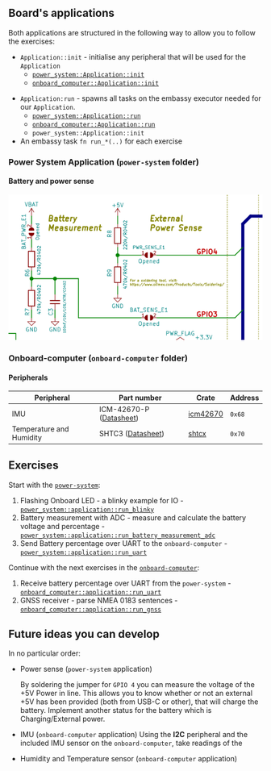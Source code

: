 ## Board's applications

Both applications are structured in the following way to allow you to follow the exercises:
- `Application::init` - initialise any peripheral that will be used for the `Application`
  - [`power_system::Application::init`][power-system-application-init]
  - [`onboard_computer::Application::init`][onboard-computer-application-init]

[power-system-application-init]: ./skeleton/riscv32imac-unknown-none-elf/doc/power_system/application/struct.Application.html#method.init
[onboard-computer-application-init]: ./skeleton/riscv32imac-unknown-none-elf/doc/onboard_computer/application/struct.Application.html#method.init

- `Application:run` - spawns all tasks on the embassy executor needed for our `Application`.
  - [`power_system::Application::run`][power-system-application-run]
  - [`onboard_computer::Application::run`][onboard-computer-application-run]
  - `power_system::Application::init`
- An embassy task `fn run_*(..)` for each exercise

[power-system-application-run]: ./skeleton/riscv32imac-unknown-none-elf/doc/power_system/application/struct.Application.html#method.run
[onboard-computer-application-run]: ./skeleton/riscv32imac-unknown-none-elf/doc/onboard_computer/application/struct.Application.html#method.run

### Power System Application (`power-system` folder)

#### Battery and power sense

![Olimex schematic for GPIO 3 and 4](./olimex_battery_and_power_sense.png "Battery (GPIO 3) and power Sense (GPIO4) GPIOs")

### Onboard-computer (`onboard-computer` folder)

#### Peripherals

| Peripheral               | Part number                              | Crate                      | Address |
| ------------------------ | ---------------------------------------- | -------------------------- | ------- |
| IMU                      | ICM-42670-P ([Datasheet][IMU-datasheet]) | [icm42670][crate-icm42670] | `0x68`  |
| Temperature and Humidity | SHTC3 ([Datasheet][T-H-datasheet])       | [shtcx][crate-shtcx]       | `0x70`  |

[IMU-datasheet]: https://invensense.tdk.com/download-pdf/icm-42670-p-datasheet/
[crate-icm42670]: https://crates.io/crates/icm42670
[T-H-datasheet]: https://www.mouser.com/datasheet/2/682/Sensirion_04202018_HT_DS_SHTC3_Preliminiary_D2-1323493.pdf
[crate-shtcx]: https://crates.io/crates/shtcx
[onboard-computer-i2c-sensors]: https://github.com/esp-rs/esp-rust-board#i2c-peripherals


## Exercises

Start with the [`power-system`][power-system]:

1. Flashing Onboard LED - a blinky example for IO - [`power_system::application::run_blinky`][ps-run_blinky]
2. Battery measurement with ADC - measure and calculate the battery voltage and percentage - [`power_system::application::run_battery_measurement_adc`][ps-run_battery_measurement_adc]
3. Send Battery percentage over UART to the `onboard-computer` - [`power_system::application::run_uart`][ps-run_uart]

[ps-run_blinky]: ./skeleton/riscv32imac-unknown-none-elf/doc/power_system/application/fn.run_blinky.html
[ps-run_battery_measurement_adc]: ./skeleton/riscv32imac-unknown-none-elf/doc/power_system/application/fn.run_battery_measurement_adc.html
[ps-run_uart]: ./skeleton/riscv32imac-unknown-none-elf/doc/power_system/application/fn.run_uart.html

Continue with the next exercises in the [`onboard-computer`][onboard-computer]:

1. Receive battery percentage over UART from the `power-system` - [`onboard_computer::application::run_uart`][obc-run_uart]
2. GNSS receiver - parse NMEA 0183 sentences - [`onboard_computer::application::run_gnss`][obc-run_gnss]

[power-system]: ./skeleton/riscv32imac-unknown-none-elf/doc/power_system/index.html
[onboard-computer]: ./skeleton/riscv32imac-unknown-none-elf/doc/onboard_computer/index.html
[obc-run_uart]: ./skeleton/riscv32imac-unknown-none-elf/doc/onboard_computer/application/fn.run_uart.html
[obc-run_gnss]: ./skeleton/riscv32imac-unknown-none-elf/doc/onboard_computer/application/fn.run_gnss.html

## Future ideas you can develop
In no particular order:

- Power sense (`power-system` application)

    By soldering the jumper for `GPIO 4` you can measure the voltage of the +5V Power in line.
    This allows you to know whether or not an external +5V has been provided (both from USB-C or other), that will
    charge the battery.
    Implement another status for the battery which is Charging/External power.
- IMU (`onboard-computer` application)
  Using the **I2C** peripheral and the included IMU sensor on the `onboard-computer`, take readings of the 
- Humidity and Temperature sensor (`onboard-computer` application)

